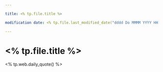 ```yaml
---

title: <% tp.file.title %>

modification date: <% tp.file.last_modified_date("dddd Do MMMM YYYY HH:mm:ss") %>

---
```

# <% tp.file.title %>

<% tp.web.daily_quote() %>

